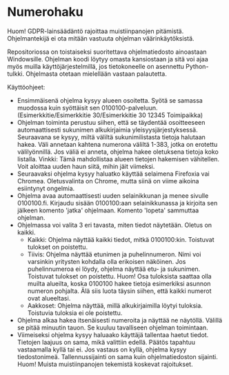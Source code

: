 # Numerohaku

Huom! GDPR-lainsäädäntö rajoittaa muistiinpanojen pitämistä. Ohjelmantekijä ei ota mitään vastuuta ohjelman väärinkäytöksistä.

Repositoriossa on toistaiseksi suoritettava ohjelmatiedosto ainoastaan Windowsille. Ohjelman koodi löytyy omasta kansiostaan ja sitä voi ajaa myös muilla käyttöjärjestelmillä, jos tietokoneelle on asennettu Python-tulkki. Ohjelmasta otetaan mielellään vastaan palautetta.

Käyttöohjeet:
* Ensimmäisenä ohjelma kysyy alueen osoitetta. Syötä se samassa muodossa kuin syöttäisit sen 0100100-palveluun. (Esimerkkitie/Esimerkkitie 30/Esimerkkitie 30 12345 Toimipaikka)
* Ohjelman toiminta perustuu siihen, että se täydentää osoitteeseen automaattisesti sukunimen alkukirjaimia yleisyysjärjestyksessä. Seuraavana se kysyy, miltä väliltä sukunimilistasta tietoja halutaan hakea. Väli annetaan kahtena numerona väliltä 1-383, jotka on erotettu välilyönnillä. Jos väliä ei anneta, ohjelma hakee oletuksena tietoja koko listalla. Vinkki: Tämä mahdollistaa alueen tietojen hakemisen vähitellen. Voit aloittaa uuden haun siitä, mihin jäit viimeksi.
* Seuraavaksi ohjelma kysyy haluatko käyttää selaimena Firefoxia vai Chromea. Oletusvalinta on Chrome, mutta siinä on viime aikoina esiintynyt ongelmia.
* Ohjelma avaa automaattisesti uuden selainikkunan ja menee sivulle 0100100.fi. Kirjaudu sisään 0100100:aan selainikkunassa ja kirjoita sen jälkeen komento 'jatka' ohjelmaan. Komento 'lopeta' sammuttaa ohjelman. 
* Ohjelmassa voi valita 3 eri tavasta, miten tiedot näytetään. Oletus on kaikki.
  * Kaikki: Ohjelma näyttää kaikki tiedot, mitkä 0100100:kin. Toistuvat tulokset on poistettu.
  * Tiivis: Ohjelma näyttää etunimen ja puhelinnumeron. Nimi voi varsinkin yritysten kohdalla olla erikoisen näköinen. Jos puhelinnumeroa ei löydy, ohjelma näyttää etu- ja sukunimen. Toistuvat tulokset on poistettu. Huom! Osa tuloksista saattaa olla muilta alueilta, koska 0100100 hakee tietoja esimerkiksi asunnon numeron pohjalta. Älä siis luota täysin siihen, että kaikki numerot ovat alueeltasi.
  * Aakkoset: Ohjelma näyttää, millä alkukirjaimilla löytyi tuloksia. Toistuvia tuloksia ei ole poistettu.
* Ohjelma alkaa hakea itsenäisesti numeroita ja näyttää ne näytöllä. Välillä se pitää minuutin tauon. Se kuuluu tavalliseen ohjelman toimintaan.
* Viimeiseksi ohjelma kysyy haluaako käyttäjä tallentaa haetut tiedot. Tietojen laajuus on sama, mikä valittiin edellä. Päätös tapahtuu vastaamalla kyllä tai ei. Jos vastaus on kyllä, ohjelma kysyy tiedostonimeä. Tallennussijainti on sama kuin ohjelmatiedoston sijainti. Huom! Muista muistiinpanojen tekemistä koskevat rajoitukset.
